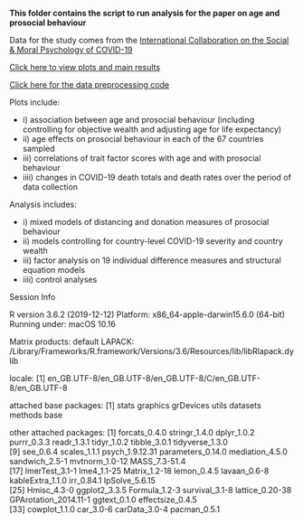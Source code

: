 **This folder contains the script to run analysis for the paper on age and prosocial behaviour**

Data for the study comes from the [International Collaboration on the Social & Moral Psychology of COVID-19](https://icsmp-covid19.netlify.app/)

[Click here to view plots and main results](https://github.com/SDN-lab/Analysis_age_prosocial/blob/master/Analysis.md)

[Click here for the data preprocessing code](https://github.com/jocutler/ICSMP_COVID-19_SDN_lab)

Plots include:

- i) association between age and prosocial behaviour (including controlling for objective wealth and adjusting age for life expectancy)
- ii) age effects on prosocial behaviour in each of the 67 countries sampled
- iii) correlations of trait factor scores with age and with prosocial behaviour
- iiii) changes in COVID-19 death totals and death rates over the period of data collection

Analysis includes:

- i) mixed models of distancing and donation measures of prosocial behaviour
- ii) models controlling for country-level COVID-19 severity and country wealth
- iii) factor analysis on 19 individual difference measures and structural equation models
- iiii) control analyses

Session Info

R version 3.6.2 (2019-12-12)
Platform: x86_64-apple-darwin15.6.0 (64-bit)
Running under: macOS  10.16

Matrix products: default
LAPACK: /Library/Frameworks/R.framework/Versions/3.6/Resources/lib/libRlapack.dylib

locale:
[1] en_GB.UTF-8/en_GB.UTF-8/en_GB.UTF-8/C/en_GB.UTF-8/en_GB.UTF-8

attached base packages:
[1] stats     graphics  grDevices utils     datasets  methods   base     

other attached packages:
 [1] forcats_0.4.0         stringr_1.4.0         dplyr_1.0.2           purrr_0.3.3           readr_1.3.1           tidyr_1.0.2           tibble_3.0.1          tidyverse_1.3.0      
 [9] see_0.6.4             scales_1.1.1          psych_1.9.12.31       parameters_0.14.0     mediation_4.5.0       sandwich_2.5-1        mvtnorm_1.0-12        MASS_7.3-51.4        
[17] lmerTest_3.1-1        lme4_1.1-25           Matrix_1.2-18         lemon_0.4.5           lavaan_0.6-8          kableExtra_1.1.0      irr_0.84.1            lpSolve_5.6.15       
[25] Hmisc_4.3-0           ggplot2_3.3.5         Formula_1.2-3         survival_3.1-8        lattice_0.20-38       GPArotation_2014.11-1 ggtext_0.1.0          effectsize_0.4.5     
[33] cowplot_1.1.0         car_3.0-6             carData_3.0-4         pacman_0.5.1         
